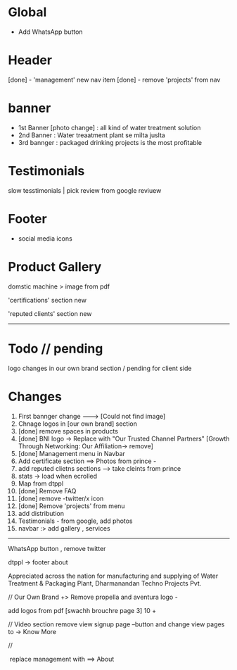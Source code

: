 # Global 
- Add WhatsApp button 



# Header
[done] - 'management' new nav item 
[done] - remove 'projects' from nav

# banner 
- 1st Banner [photo change] : all kind of water treatment solution 
- 2nd Banner : Water treaatment plant se milta juslta 
- 3rd bannger : packaged drinking projects is the most profitable 

# Testimonials
slow tesstimonials | pick review from google reviuew

# Footer 
- social media icons


# Product Gallery
domstic machine > image from pdf



'certifications' section new

'reputed clients' section new
***


# Todo // pending 
logo changes in our own brand section 
/ pending for client side 


# Changes 

1. First bannger change ---> [Could not find image]
2. Chnage logos in [our own brand] section
3. [done] remove spaces in products
4. [done] BNI logo -> Replace with "Our Trusted Channel Partners" [Growth Through Networking: Our  Affiliation-> remove] 
5. [done] Management menu in Navbar 
6. Add certificate section ==> Photos from prince - 
7. add reputed clietns sections --> take cleints from prince 
8. stats -> load when ecrolled
9. Map from dtppl 
10. [done] Remove FAQ
11. [done] remove -twitter/x icon
12. [done] Remove 'projects' from menu 
13. add distribution
14. Testimonials - from google, add photos 
15. navbar :> add gallery , services 
------------------------------------

WhatsApp button , remove twitter




dtppl -> footer about 

Appreciated across the nation for manufacturing and supplying of Water Treatment & Packaging Plant, Dharmanandan Techno Projects Pvt.

// 
Our Own Brand +> 
Remove propella and aventura logo -

add logos from pdf [swachh brouchre page 3]
10 + 

// Video section 
remove view signup page –button and 
change view pages to -> Know More 

// 

​​ replace management with ==> About 
